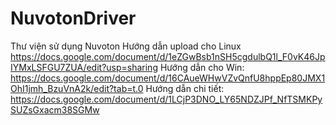 # NuvotonDriver
Thư viện sử dụng Nuvoton
Hướng dẫn upload cho Linux
https://docs.google.com/document/d/1eZGwBsb1nSH5cgdulbQ1l_F0vK46JpIYMxLSFGU7ZUA/edit?usp=sharing
Hướng dẫn cho Win:
https://docs.google.com/document/d/16CAueWHwVZvQnfU8hppEp80JMX1OhI1jmh_BzuVnA2k/edit?tab=t.0
Hướng dẫn chi tiết:
https://docs.google.com/document/d/1LCjP3DNO_LY65NDZJPf_NfTSMKPySUZsGxacm38SGMw

